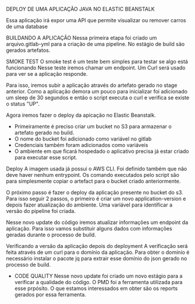 DEPLOY DE UMA APLICAÇÃO JAVA NO ELASTIC BEANSTALK

Essa aplicação irá expor uma API que permite visualizar ou remover carros de uma database

BUILDANDO A APLICAÇÃO
Nessa primeira etapa foi criado um arquivo.gitlab-yml para a criação de uma pipeline. No estágio de build são gerados artefatos. 

SMOKE TEST
O smoke test é um teste bem simples para testar se algo está funcionando
Nesse teste iremos chamar um endpoint. Um Curl será usado para ver se a aplicação responde.

Para isso, iremos subir a aplicação através do artefato gerado no stage anterior. Como a aplicação demora um pouco para inicializar foi adicionado um sleep de 30 segundos e então o script executa o curl e verifica se existe o status "UP". 

Agora iremos fazer o deploy da apicação no Elastic Beanstalk.
- Primeiramente é preciso criar um bucket no S3 para armazenar o artefato gerado no build.
- O nome do bucket foi adicionado como variável no gitlab
- Credenciais também foram adicionados como variáveis
- O ambiente em que ficará hospedado o aplicativo precisa já estar criado para executar esse script.

Deploy
A imagem usada já possui o AWS CLI. Foi definido também que não deve haver nenhum entrypoint. Os comando executados pelo script são para simplesmente copiar o artefact para o bucket criado anteriormente.

O próximo passo é fazer o deploy da aplicação presente no bucket do s3. Para isso seguir 2 passos, o primeiro é criar um novo application-version e depois fazer atualização do ambiente.
Uma variável para identificar a versão do pipeline foi criada.

Nesse novo update do código iremos atualizar informações um endpoint da aplicação. Para isso vamos substituir alguns dados com informações geradas durante o processo de build.

Verificando a versão da aplicação depois do deployment
A verificação será feita através de um curl para o domínio da aplicação. Para obter o domínio é necessário instalar o pacote jq para extrair esse domínio do json gerado no processo de build.

- CODE QUALITY
Nesse novo update foi criado um novo estágio para a verificar a qualidade do código. O PMD foi a ferramenta utilizada para esse prpósito. O que estamos interessados em obter são os reports gerados por essa ferramenta.